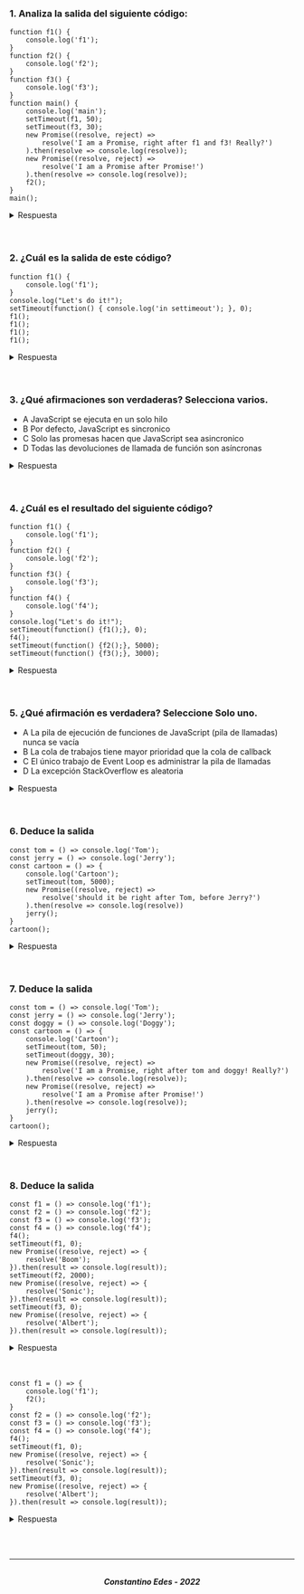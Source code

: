 ### 1. Analiza la salida del siguiente código: 
``` 
function f1() {
    console.log('f1');
}
function f2() {
    console.log('f2');
}
function f3() {
    console.log('f3');
}
function main() {
    console.log('main');
    setTimeout(f1, 50);
    setTimeout(f3, 30);
    new Promise((resolve, reject) =>
        resolve('I am a Promise, right after f1 and f3! Really?')
    ).then(resolve => console.log(resolve));
    new Promise((resolve, reject) =>
        resolve('I am a Promise after Promise!')
    ).then(resolve => console.log(resolve));
    f2();
} 
main();
```
<details>
<summary>Respuesta</summary

1. 'main'
2. 'f2'
3. 'I am a Promise, right after f1 and f3! Really?'
4. 'I am a Promise after Promise!'
5. 'f3'
6. 'f1'
</details>
<br><br>

### 2. ¿Cuál es la salida de este código?

``` 
function f1() {
    console.log('f1');
}
console.log("Let's do it!");
setTimeout(function() { console.log('in settimeout'); }, 0);
f1();
f1();
f1();
f1();
```
<details>
<summary>Respuesta</summary>

1. 'Let's do it!'
2. 'f1'
3. 'f1'
4. 'f1'
5. 'f1'
6. 'in settimeout'
</details>
<br><br>


### 3. ¿Qué afirmaciones son verdaderas? Selecciona varios.
- A JavaScript se ejecuta en un solo hilo
- B Por defecto, JavaScript es sincronico
- C Solo las promesas hacen que JavaScript sea asincronico
- D Todas las devoluciones de llamada de función son asíncronas

<details>
<summary>Respuesta</summary>

```
A. Verdadero
B. Verdadero
C. Falso
D. Falso
```

Aclaracion C: Las promesas y los callbacks, por ejemplo, hacen que JS sea asincrono, pero su funcionamiento difiere ya que las promesas se van al MicroTaskQueue (o PromiseJobs) y los callbacks se van al Task Queue
</details>
<br><br>


### 4. ¿Cuál es el resultado del siguiente código?

```
function f1() {
    console.log('f1');
}
function f2() {
    console.log('f2');
}
function f3() {
    console.log('f3');
}
function f4() {
    console.log('f4');
}
console.log("Let's do it!");
setTimeout(function() {f1();}, 0);
f4();
setTimeout(function() {f2();}, 5000);
setTimeout(function() {f3();}, 3000);
```

<details>
<summary>Respuesta</summary>

1. 'Let's do it!'
2. 'f4'
3. 'f1'
4. 'f3'
5. 'f2'
</details>
<br><br>


### 5. ¿Qué afirmación es verdadera? Seleccione Solo uno.

- A La pila de ejecución de funciones de JavaScript (pila de llamadas) nunca se vacía
- B La cola de trabajos tiene mayor prioridad que la cola de callback
- C El único trabajo de Event Loop es administrar la pila de llamadas
- D La excepción StackOverflow es aleatoria

<details>
<summary>Respuesta</summary>

```
A. Falso
B. Verdadero
C. Verdadero
D. Falso
```

</details>
<br><br>


### 6. Deduce la salida

```
const tom = () => console.log('Tom');
const jerry = () => console.log('Jerry');
const cartoon = () => {
    console.log('Cartoon');
    setTimeout(tom, 5000);
    new Promise((resolve, reject) =>
        resolve('should it be right after Tom, before Jerry?')
    ).then(resolve => console.log(resolve))
    jerry();
}
cartoon();
```

<details>
<summary>Respuesta</summary>

1. 'Cartoon'
2. 'Jerry'
3. 'should it be right after Tom, before Jerry?'
1. 'Tom'

</details>
<br><br>

### 7. Deduce la salida

```
const tom = () => console.log('Tom');
const jerry = () => console.log('Jerry');
const doggy = () => console.log('Doggy');
const cartoon = () => {
    console.log('Cartoon');
    setTimeout(tom, 50);
    setTimeout(doggy, 30);
    new Promise((resolve, reject) =>
        resolve('I am a Promise, right after tom and doggy! Really?')
    ).then(resolve => console.log(resolve));
    new Promise((resolve, reject) =>
        resolve('I am a Promise after Promise!')
    ).then(resolve => console.log(resolve));
    jerry();
}
cartoon();
```

<details>
<summary>Respuesta</summary>

1. 'Cartoon'
2. 'Jerry'
3. 'I am a Promise, right after tom and doggy! Really?'
4. 'I am a Promise after Promise!'
5. 'Doggy'
6. 'Tom'

</details>
<br><br>

### 8. Deduce la salida

```
const f1 = () => console.log('f1');
const f2 = () => console.log('f2');
const f3 = () => console.log('f3');
const f4 = () => console.log('f4');
f4();
setTimeout(f1, 0);
new Promise((resolve, reject) => {
    resolve('Boom');
}).then(result => console.log(result));
setTimeout(f2, 2000);
new Promise((resolve, reject) => {
    resolve('Sonic');
}).then(result => console.log(result));
setTimeout(f3, 0);
new Promise((resolve, reject) => {
    resolve('Albert');
}).then(result => console.log(result));
```

<details>
<summary>Respuesta</summary>}

1. 'f4'
2. 'Boom'
3. 'Sonic'
4. 'Albert'
5. 'f1'
6. 'f3'
7. 'f2'

</details>
<br><br>

```
const f1 = () => {
    console.log('f1');
    f2();
}
const f2 = () => console.log('f2');
const f3 = () => console.log('f3');
const f4 = () => console.log('f4');
f4();
setTimeout(f1, 0);
new Promise((resolve, reject) => {
    resolve('Sonic');
}).then(result => console.log(result));
setTimeout(f3, 0);
new Promise((resolve, reject) => {
    resolve('Albert');
}).then(result => console.log(result));
```

<details>
<summary>Respuesta</summary>

1. 'f4'
2. 'Sonic'
3. 'Albert'
4. 'f1'
5. 'f2'
6. 'f3'

</details>

<br><br>

---
<br>

<div style="text-align: center;"> <b><i> Constantino Edes - 2022<i><b></div>

